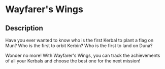# Wayfarer's Wings

## Description

Have you ever wanted to know who is the first Kerbal to plant a flag on Mun?
Who is the first to orbit Kerbin?
Who is the first to land on Duna?

Wonder no more! With Wayfarer's Wings, you can track the achievements of all your Kerbals and choose the best one for the next mission!
